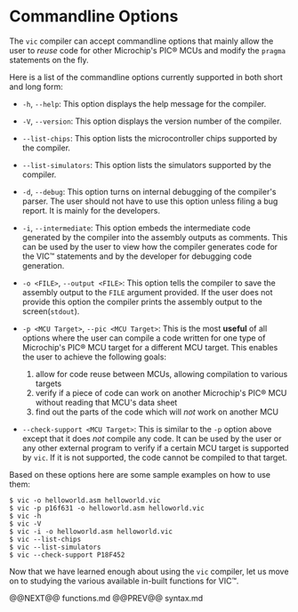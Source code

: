 # Commandline Options

The `vic` compiler can accept commandline options that mainly allow the user to
_reuse_ code for other Microchip's PIC&reg; MCUs and modify the `pragma` statements on the
fly.

Here is a list of the commandline options currently supported in both short and
long form:

- `-h`, `--help`:
    This option displays the help message for the compiler.

- `-V`, `--version`:
    This option displays the version number of the compiler.

- `--list-chips`:
    This option lists the microcontroller chips supported by the compiler.

- `--list-simulators`:
    This option lists the simulators supported by the compiler.

- `-d`, `--debug`:
    This option turns on internal debugging of the compiler's parser. The user
should not have to use this option unless filing a bug report. It is mainly for
the developers.

- `-i`, `--intermediate`:
    This option embeds the intermediate code generated by the compiler into the
assembly outputs as comments. This can be used by the user to view how the
compiler generates code for the VIC&trade; statements and by the developer for
debugging code generation.

- `-o <FILE>`, `--output <FILE>`:
    This option tells the compiler to save the assembly output to the `FILE`
argument provided. If the user does not provide this option the compiler
prints the assembly output to the screen(`stdout`).

- `-p <MCU Target>`, `--pic <MCU Target>`:
    This is the most **useful** of all options where the user can compile a code
written for one type of Microchip's PIC&reg; MCU target for a different MCU target. This
enables the user to achieve the following goals:

    1. allow for code reuse between MCUs, allowing compilation to various targets
    1. verify if a piece of code can work on another Microchip's PIC&reg; MCU without reading that MCU's data sheet
    1. find out the parts of the code which will _not_ work on another MCU

- `--check-support <MCU Target>`:
    This is similar to the `-p` option above except that it does _not_ compile any
code. It can be used by the user or any other external program to verify if a
certain MCU target is supported by `vic`. If it is not supported, the code
cannot be compiled to that target.

Based on these options here are some sample examples on how to use them:

    $ vic -o helloworld.asm helloworld.vic
    $ vic -p p16f631 -o helloworld.asm helloworld.vic
    $ vic -h
    $ vic -V
    $ vic -i -o helloworld.asm helloworld.vic
    $ vic --list-chips
    $ vic --list-simulators
    $ vic --check-support P18F452

Now that we have learned enough about using the `vic` compiler, let us move on
to studying the various available in-built functions for VIC&trade;.

@@NEXT@@ functions.md @@PREV@@ syntax.md
